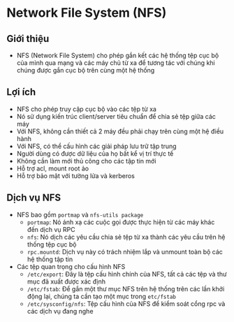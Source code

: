 # Network File System (NFS)
## Giới thiệu
- NFS (Network File System) cho phép gắn kết các hệ thống tệp cục bộ của mình qua mạng và các máy chủ từ xa để tương tác với chúng khi chúng được gắn cục bộ trên cùng một hệ thống
## Lợi ích
- NFS cho phép truy cập cục bộ vào các tệp từ xa
- Nó sử dụng kiến trúc client/server tiêu chuẩn để chia sẻ tệp giữa các máy
- Với NFS, không cần thiết cả 2 máy đều phải chạy trên cùng một hệ điều hành
- Với NFS, có thể cấu hình các giải pháp lưu trữ tập trung
- Người dùng có được dữ liệu của họ bất kể vị trí thực tế
- Không cần làm mới thủ công cho các tập tin mới
- Hỗ trợ acl, mount root ảo
- Hỗ trợ bảo mật với tường lửa và kerberos
## Dịch vụ NFS
- NFS bao gồm `portmap` và `nfs-utils package`
	+ `portmap`: Nó ánh xạ các cuộc gọi được thực hiện từ các máy khác đến dịch vụ RPC
	+ `nfs`: Nó dịch các yêu cầu chia sẻ tệp từ xa thành các yêu cầu trên hệ thống tệp cục bộ
	+ `rpc.mountd`: Dịch vụ này có trách nhiệm lắp và unmount toàn bộ các hệ thống tập tin
- Các tệp quan trọng cho cấu hình NFS
	+ `/etc/export`: Đây là tệp cấu hình chính của NFS, tất cả các tệp và thư mục đã xuất được xác định 
	+ `/etc/fstab`: Để gắn một thư mục NFS trên hệ thống trên các lần khởi động lại, chúng ta cần tạo một mục trong `etc/fstab`
	+ `/etc/sysconfig/nfs`: Tệp cấu hình của NFS để kiểm soát cổng rpc và các dịch vụ đang nghe